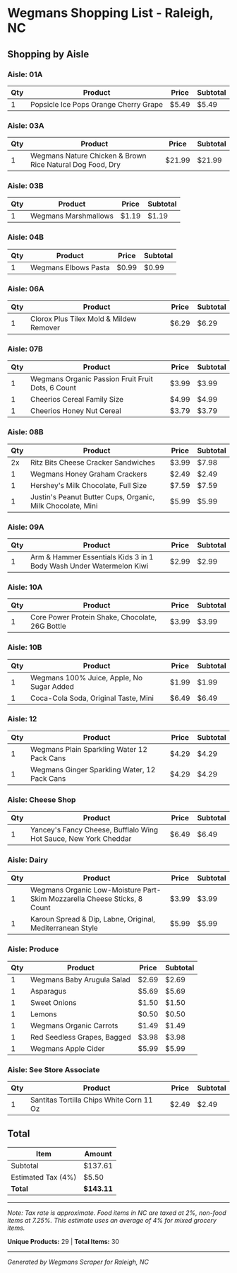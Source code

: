 # Wegmans Shopping List - Raleigh, NC

## Shopping by Aisle

### Aisle: 01A

| Qty | Product | Price | Subtotal |
|-----|---------|-------|----------|
| 1 | Popsicle Ice Pops Orange Cherry Grape | $5.49 | $5.49 |

### Aisle: 03A

| Qty | Product | Price | Subtotal |
|-----|---------|-------|----------|
| 1 | Wegmans Nature Chicken & Brown Rice Natural Dog Food, Dry | $21.99 | $21.99 |

### Aisle: 03B

| Qty | Product | Price | Subtotal |
|-----|---------|-------|----------|
| 1 | Wegmans Marshmallows | $1.19 | $1.19 |

### Aisle: 04B

| Qty | Product | Price | Subtotal |
|-----|---------|-------|----------|
| 1 | Wegmans Elbows Pasta | $0.99 | $0.99 |

### Aisle: 06A

| Qty | Product | Price | Subtotal |
|-----|---------|-------|----------|
| 1 | Clorox Plus Tilex Mold & Mildew Remover | $6.29 | $6.29 |

### Aisle: 07B

| Qty | Product | Price | Subtotal |
|-----|---------|-------|----------|
| 1 | Wegmans Organic Passion Fruit Fruit Dots, 6 Count | $3.99 | $3.99 |
| 1 | Cheerios Cereal Family Size | $4.99 | $4.99 |
| 1 | Cheerios Honey Nut Cereal | $3.79 | $3.79 |

### Aisle: 08B

| Qty | Product | Price | Subtotal |
|-----|---------|-------|----------|
| 2x | Ritz Bits Cheese Cracker Sandwiches | $3.99 | $7.98 |
| 1 | Wegmans Honey Graham Crackers | $2.49 | $2.49 |
| 1 | Hershey's Milk Chocolate, Full Size | $7.59 | $7.59 |
| 1 | Justin's Peanut Butter Cups, Organic, Milk Chocolate, Mini | $5.99 | $5.99 |

### Aisle: 09A

| Qty | Product | Price | Subtotal |
|-----|---------|-------|----------|
| 1 | Arm & Hammer Essentials Kids 3 in 1 Body Wash Under Watermelon Kiwi | $2.99 | $2.99 |

### Aisle: 10A

| Qty | Product | Price | Subtotal |
|-----|---------|-------|----------|
| 1 | Core Power Protein Shake, Chocolate, 26G Bottle | $3.99 | $3.99 |

### Aisle: 10B

| Qty | Product | Price | Subtotal |
|-----|---------|-------|----------|
| 1 | Wegmans 100% Juice, Apple, No Sugar Added | $1.99 | $1.99 |
| 1 | Coca-Cola Soda, Original Taste, Mini | $6.49 | $6.49 |

### Aisle: 12

| Qty | Product | Price | Subtotal |
|-----|---------|-------|----------|
| 1 | Wegmans Plain Sparkling Water 12 Pack Cans | $4.29 | $4.29 |
| 1 | Wegmans Ginger Sparkling Water, 12 Pack Cans | $4.29 | $4.29 |

### Aisle: Cheese Shop

| Qty | Product | Price | Subtotal |
|-----|---------|-------|----------|
| 1 | Yancey's Fancy Cheese, Bufflalo Wing Hot Sauce, New York Cheddar | $6.49 | $6.49 |

### Aisle: Dairy

| Qty | Product | Price | Subtotal |
|-----|---------|-------|----------|
| 1 | Wegmans Organic Low-Moisture Part-Skim Mozzarella Cheese Sticks, 8 Count | $3.99 | $3.99 |
| 1 | Karoun Spread & Dip, Labne, Original, Mediterranean Style | $5.99 | $5.99 |

### Aisle: Produce

| Qty | Product | Price | Subtotal |
|-----|---------|-------|----------|
| 1 | Wegmans Baby Arugula Salad | $2.69 | $2.69 |
| 1 | Asparagus | $5.69 | $5.69 |
| 1 | Sweet Onions | $1.50 | $1.50 |
| 1 | Lemons | $0.50 | $0.50 |
| 1 | Wegmans Organic Carrots | $1.49 | $1.49 |
| 1 | Red Seedless Grapes, Bagged | $3.98 | $3.98 |
| 1 | Wegmans Apple Cider | $5.99 | $5.99 |

### Aisle: See Store Associate

| Qty | Product | Price | Subtotal |
|-----|---------|-------|----------|
| 1 | Santitas Tortilla Chips White Corn 11 Oz | $2.49 | $2.49 |

## Total

| Item | Amount |
|------|--------|
| Subtotal | $137.61 |
| Estimated Tax (4%) | $5.50 |
| **Total** | **$143.11** |

---

*Note: Tax rate is approximate. Food items in NC are taxed at 2%, non-food items at 7.25%.*
*This estimate uses an average of 4% for mixed grocery items.*

**Unique Products:** 29 | **Total Items:** 30

---
*Generated by Wegmans Scraper for Raleigh, NC*
